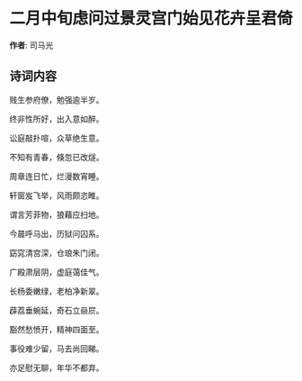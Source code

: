 # 二月中旬虑问过景灵宫门始见花卉呈君倚

**作者**: 司马光

## 诗词内容

贱生参府僚，勉强逾半岁。

终非性所好，出入意如醉。

讼庭敲扑喧，众草绝生意。

不知有青春，倏忽已改燧。

周章连日忙，烂漫数宵睡。

轩窗岌飞举，风雨颇恣睢。

谓言芳菲物，狼藉应扫地。

今晨呼马出，历狱问囚系。

窈窕清宫深，仓琅朱门闭。

广殿肃层阴，虚庭蔼佳气。

长杨委嫩绿，老柏净新翠。

薜荔垂蜿延，奇石立赑屃。

豁然愁愤开，精神四面至。

事役难少留，马去尚回睇。

亦足慰无聊，年华不都弃。

